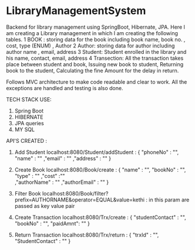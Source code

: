 # LibraryManagementSystem
Backend for library management using SpringBoot, Hibernate, JPA. 
Here I am creating a Library management in which  I am creating the following tables.
1 BOOK : storing data for the book including book name,  book no. , cost, type (ENUM) , Author
2 Author:  storing data for author including author name , email, address
3 Student: Student enrolled in the library and his name, contact, email, address
4 Transection:  All the transaction takes place between student and book, Issuing new book to student, Returning book to the student, Calculating the fine Amount for the delay in return.

Follows MVC architecture to make code readable and clear to work.
All the exceptions are handled  and testing is also done.

TECH STACK USE:

1. Spring Boot
2. HIBERNATE
3. JPA queries
4. MY SQL

API'S CREATED :
1. Add Student 
localhost:8080/Student/addStudent :
                                        {
                                            "phoneNo" : "",
                                            "name" : ""
                                            ,"email" : ""
                                            ,"address" : ""
                                        }
2. Create Book
   localhost:8080/Book/create :
                                  {
                                  "name" : "",
                                  "bookNo" : "",
                                  "type" : ""
                                  ,"cost" :""  
                                  ,"authorName" : ""
                                  ,"authorEmail" : ""
                               }
3. Filter Book
   localhost:8080/Book/filter?prefix=AUTHORNAME&operator=EQUAL&value=kethi : in this param are passed as key value pair

4. Create Transaction
   localhost:8080/Trx/create :
                                 {
                                  "studentContact" : "",
                                  "bookNo" : "",
                                  "paidAmnt": ""
                               }
5. Return Transaction
   localhost:8080/Trx/return :
                                     {
                                    "trxId" : "",
                                    "StudentContact" : ""
                                   }


